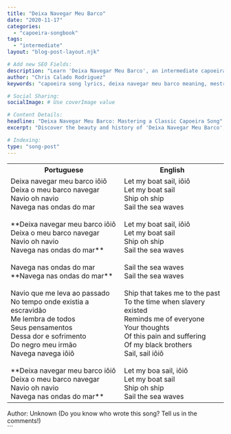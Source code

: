 ```yaml
---
title: "Deixa Navegar Meu Barco"
date: "2020-11-17"
categories:
  - "capoeira-songbook"
tags:
  - "intermediate"
layout: "blog-post-layout.njk"

# Add new SEO Fields:
description: "Learn 'Deixa Navegar Meu Barco', an intermediate capoeira song. Lyrics, meaning, and cultural context explained. Master this Mestre Bimba classic!"
author: "Chris Calado Rodriguez"
keywords: "capoeira song lyrics, deixa navegar meu barco meaning, mestre bimba songs, capoeira song tutorial, intermediate capoeira songs, capoeira songbook, brazilian capoeira music, capoeira roda songs"

# Social Sharing:
socialImage: # Use coverImage value

# Content Details:
headline: "Deixa Navegar Meu Barco: Mastering a Classic Capoeira Song"
excerpt: "Discover the beauty and history of 'Deixa Navegar Meu Barco', an intermediate capoeira song, and learn to sing it with confidence."

# Indexing:
type: "song-post"
---
```



<table class="capoeira-table">
    <tr class="header-row">
        <th>Portuguese</th>
        <th>English</th>
    </tr>
    <tr>
        <td>Deixa navegar meu barco iôiô<br>
Deixa o meu barco navegar<br>
Navio oh navio<br>
Navega nas ondas do mar<br><br>
**Deixa navegar meu barco iôiô<br>
Deixa o meu barco navegar<br>
Navio oh navio<br>
Navega nas ondas do mar**<br><br>
Navega nas ondas do mar<br>
**Navega nas ondas do mar**<br><br>
Navio que me leva ao passado<br>
No tempo onde existia a escravidão<br>
Me lembra de todos<br>
Seus pensamentos<br>
Dessa dor e sofrimento<br>
Do negro meu irmão<br>
Navega navega iôiô<br><br>
**Deixa navegar meu barco iôiô<br>
Deixa o meu barco navegar<br>
Navio oh navio<br>
Navega nas ondas do mar**</td>
        <td>Let my boat sail, iôiô<br>
Let my boat sail<br>
Ship oh ship<br>
Sail the sea waves<br><br>
Let my boat sail, iôiô<br>
Let my boat sail<br>
Ship oh ship<br>
Sail the sea waves<br><br>
Sail the sea waves<br>
Sail the sea waves<br><br>
Ship that takes me to the past<br>
To the time when slavery existed<br>
Reminds me of everyone<br>
Your thoughts<br>
Of this pain and suffering<br>
Of my black brothers<br>
Sail, sail iôiô<br><br>
Let my boa sail, iôiô<br>
Let my boat sail<br>
Ship oh ship<br>
Sail the sea waves</td>
    </tr>
</table>
<figcaption>
Author: Unknown (Do you know who wrote this song? Tell us in the comments!)
</figcaption>
```